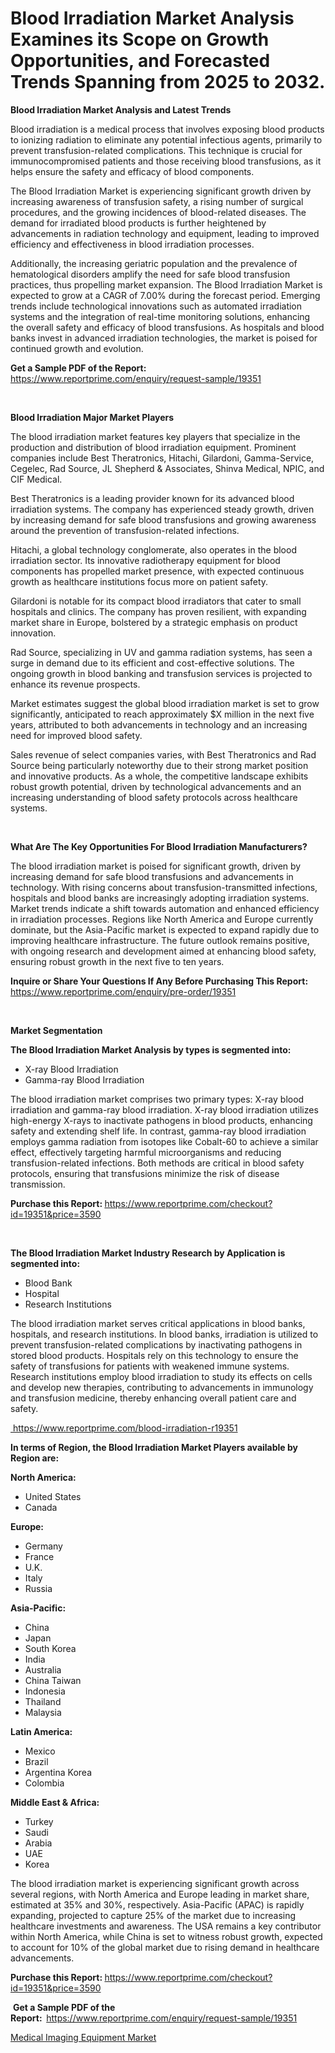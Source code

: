 <p><h1>Blood Irradiation Market Analysis Examines its Scope on Growth Opportunities, and Forecasted Trends Spanning from 2025 to 2032.</h1></p><p><strong>Blood Irradiation Market Analysis and Latest Trends</strong></p>
<p><p>Blood irradiation is a medical process that involves exposing blood products to ionizing radiation to eliminate any potential infectious agents, primarily to prevent transfusion-related complications. This technique is crucial for immunocompromised patients and those receiving blood transfusions, as it helps ensure the safety and efficacy of blood components.</p><p>The Blood Irradiation Market is experiencing significant growth driven by increasing awareness of transfusion safety, a rising number of surgical procedures, and the growing incidences of blood-related diseases. The demand for irradiated blood products is further heightened by advancements in radiation technology and equipment, leading to improved efficiency and effectiveness in blood irradiation processes.</p><p>Additionally, the increasing geriatric population and the prevalence of hematological disorders amplify the need for safe blood transfusion practices, thus propelling market expansion. The Blood Irradiation Market is expected to grow at a CAGR of 7.00% during the forecast period. Emerging trends include technological innovations such as automated irradiation systems and the integration of real-time monitoring solutions, enhancing the overall safety and efficacy of blood transfusions. As hospitals and blood banks invest in advanced irradiation technologies, the market is poised for continued growth and evolution.</p></p>
<p><strong>Get a Sample PDF of the Report:&nbsp;</strong> <a href="https://www.reportprime.com/enquiry/request-sample/19351?utm_campaign=2318&utm_medium=2&utm_source=Github&utm_content=ia&utm_term=19032025&utm_id=blood-irradiation">https://www.reportprime.com/enquiry/request-sample/19351</a></p>
<p>&nbsp;</p>
<p><strong>Blood Irradiation Major Market Players</strong></p>
<p><p>The blood irradiation market features key players that specialize in the production and distribution of blood irradiation equipment. Prominent companies include Best Theratronics, Hitachi, Gilardoni, Gamma-Service, Cegelec, Rad Source, JL Shepherd & Associates, Shinva Medical, NPIC, and CIF Medical.</p><p>Best Theratronics is a leading provider known for its advanced blood irradiation systems. The company has experienced steady growth, driven by increasing demand for safe blood transfusions and growing awareness around the prevention of transfusion-related infections.</p><p>Hitachi, a global technology conglomerate, also operates in the blood irradiation sector. Its innovative radiotherapy equipment for blood components has propelled market presence, with expected continuous growth as healthcare institutions focus more on patient safety.</p><p>Gilardoni is notable for its compact blood irradiators that cater to small hospitals and clinics. The company has proven resilient, with expanding market share in Europe, bolstered by a strategic emphasis on product innovation.</p><p>Rad Source, specializing in UV and gamma radiation systems, has seen a surge in demand due to its efficient and cost-effective solutions. The ongoing growth in blood banking and transfusion services is projected to enhance its revenue prospects.</p><p>Market estimates suggest the global blood irradiation market is set to grow significantly, anticipated to reach approximately $X million in the next five years, attributed to both advancements in technology and an increasing need for improved blood safety.</p><p>Sales revenue of select companies varies, with Best Theratronics and Rad Source being particularly noteworthy due to their strong market position and innovative products. As a whole, the competitive landscape exhibits robust growth potential, driven by technological advancements and an increasing understanding of blood safety protocols across healthcare systems.</p></p>
<p>&nbsp;</p>
<p><strong>What Are The Key Opportunities For Blood Irradiation Manufacturers?</strong></p>
<p><p>The blood irradiation market is poised for significant growth, driven by increasing demand for safe blood transfusions and advancements in technology. With rising concerns about transfusion-transmitted infections, hospitals and blood banks are increasingly adopting irradiation systems. Market trends indicate a shift towards automation and enhanced efficiency in irradiation processes. Regions like North America and Europe currently dominate, but the Asia-Pacific market is expected to expand rapidly due to improving healthcare infrastructure. The future outlook remains positive, with ongoing research and development aimed at enhancing blood safety, ensuring robust growth in the next five to ten years.</p></p>
<p><strong>Inquire or Share Your Questions If Any Before Purchasing This Report:</strong> <a href="https://www.reportprime.com/enquiry/pre-order/19351?utm_campaign=2318&utm_medium=2&utm_source=Github&utm_content=ia&utm_term=19032025&utm_id=blood-irradiation">https://www.reportprime.com/enquiry/pre-order/19351</a></p>
<p>&nbsp;</p>
<p><strong>Market Segmentation</strong></p>
<p><strong>The Blood Irradiation Market Analysis by types is segmented into:</strong></p>
<p><ul><li>X-ray Blood Irradiation</li><li>Gamma-ray Blood Irradiation</li></ul></p>
<p><p>The blood irradiation market comprises two primary types: X-ray blood irradiation and gamma-ray blood irradiation. X-ray blood irradiation utilizes high-energy X-rays to inactivate pathogens in blood products, enhancing safety and extending shelf life. In contrast, gamma-ray blood irradiation employs gamma radiation from isotopes like Cobalt-60 to achieve a similar effect, effectively targeting harmful microorganisms and reducing transfusion-related infections. Both methods are critical in blood safety protocols, ensuring that transfusions minimize the risk of disease transmission.</p></p>
<p><strong>Purchase this Report:&nbsp;</strong><a href="https://www.reportprime.com/checkout?id=19351&price=3590&utm_campaign=2318&utm_medium=2&utm_source=Github&utm_content=ia&utm_term=19032025&utm_id=blood-irradiation">https://www.reportprime.com/checkout?id=19351&price=3590</a></p>
<p>&nbsp;</p>
<p><strong>The Blood Irradiation Market Industry Research by Application is segmented into:</strong></p>
<p><ul><li>Blood Bank</li><li>Hospital</li><li>Research Institutions</li></ul></p>
<p><p>The blood irradiation market serves critical applications in blood banks, hospitals, and research institutions. In blood banks, irradiation is utilized to prevent transfusion-related complications by inactivating pathogens in stored blood products. Hospitals rely on this technology to ensure the safety of transfusions for patients with weakened immune systems. Research institutions employ blood irradiation to study its effects on cells and develop new therapies, contributing to advancements in immunology and transfusion medicine, thereby enhancing overall patient care and safety.</p></p>
<p><a href="https://www.reportprime.com/blood-irradiation-r19351?utm_campaign=2318&utm_medium=2&utm_source=Github&utm_content=ia&utm_term=19032025&utm_id=blood-irradiation">&nbsp;https://www.reportprime.com/blood-irradiation-r19351</a></p>
<p><strong>In terms of Region, the Blood Irradiation Market Players available by Region are:</strong></p>
<p>
    <p> <strong> North America: </strong>
        <ul>
            <li>United States</li>
            <li>Canada</li>
        </ul>
        </p> 
    <p> <strong> Europe: </strong>
        <ul>
            <li>Germany</li>
            <li>France</li>
            <li>U.K.</li>
            <li>Italy</li>
            <li>Russia</li>
        </ul>
        </p> 
    <p> <strong> Asia-Pacific: </strong>
        <ul>
            <li>China</li>
            <li>Japan</li>
            <li>South Korea</li>
            <li>India</li>
            <li>Australia</li>
            <li>China Taiwan</li>
            <li>Indonesia</li>
            <li>Thailand</li>
            <li>Malaysia</li>
        </ul>
        </p> 
    <p> <strong> Latin America: </strong>
        <ul>
            <li>Mexico</li>
            <li>Brazil</li>
            <li>Argentina Korea</li>
            <li>Colombia</li>
        </ul>
        </p> 
    <p> <strong> Middle East & Africa: </strong>
        <ul>
            <li>Turkey</li>
            <li>Saudi</li>
            <li>Arabia</li>
            <li>UAE</li>
            <li>Korea</li>
        </ul>
    </p>
    </p>
<p><p>The blood irradiation market is experiencing significant growth across several regions, with North America and Europe leading in market share, estimated at 35% and 30%, respectively. Asia-Pacific (APAC) is rapidly expanding, projected to capture 25% of the market due to increasing healthcare investments and awareness. The USA remains a key contributor within North America, while China is set to witness robust growth, expected to account for 10% of the global market due to rising demand in healthcare advancements.</p></p>
<p><strong>Purchase this Report: </strong><a href="https://www.reportprime.com/checkout?id=19351&price=3590&utm_campaign=2318&utm_medium=2&utm_source=Github&utm_content=ia&utm_term=19032025&utm_id=blood-irradiation">https://www.reportprime.com/checkout?id=19351&price=3590</a></p>
<p>&nbsp;<strong>Get a Sample PDF of the Report:&nbsp;&nbsp;</strong><a href="https://www.reportprime.com/enquiry/request-sample/19351?utm_campaign=2318&utm_medium=2&utm_source=Github&utm_content=ia&utm_term=19032025&utm_id=blood-irradiation">https://www.reportprime.com/enquiry/request-sample/19351</a></p>
<p><strong></strong></p>
<p><p><a href="https://github.com/catlowdarcys/Market-Research-Report-List-1/blob/main/medical-imaging-equipment-market.md?utm_campaign=2318&utm_medium=2&utm_source=Github&utm_content=ia&utm_term=19032025&utm_id=blood-irradiation">Medical Imaging Equipment Market</a></p></p>